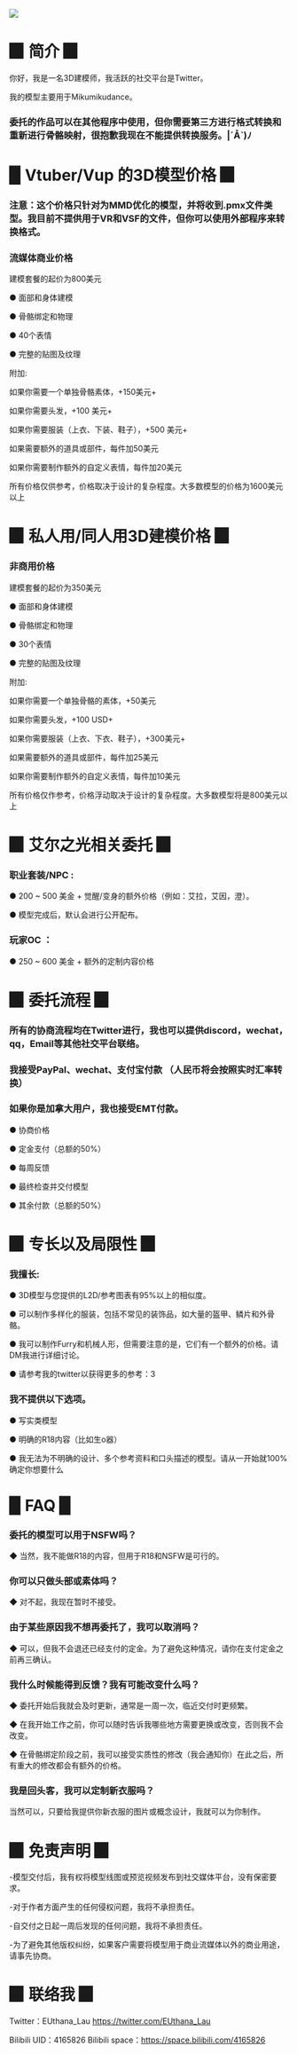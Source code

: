 
![](image/pro.png)



# ▉ 简介 ▉

你好，我是一名3D建模师，我活跃的社交平台是Twitter。

我的模型主要用于Mikumikudance。

### 委托的作品可以在其他程序中使用，但你需要第三方进行格式转换和重新进行骨骼映射，很抱歉我现在不能提供转换服务。|´Å`)ﾉ 


# ▉ Vtuber/Vup 的3D模型价格 ▉  


### 注意：这个价格只针对为MMD优化的模型，并将收到.pmx文件类型。我目前不提供用于VR和VSF的文件，但你可以使用外部程序来转换格式。


### 流媒体商业价格

建模套餐的起价为800美元

● 面部和身体建模

● 骨骼绑定和物理

● 40个表情

● 完整的贴图及纹理


附加:

如果你需要一个单独骨骼素体，+150美元+

如果你需要头发，+100 美元+

如果你需要服装（上衣、下装、鞋子），+500 美元+

如果需要额外的道具或部件，每件加50美元

如果你需要制作额外的自定义表情，每件加20美元

所有价格仅供参考，价格取决于设计的复杂程度。大多数模型的价格为1600美元以上



# ▉ 私人用/同人用3D建模价格 ▉  

### 非商用价格

建模套餐的起价为350美元

● 面部和身体建模

● 骨骼绑定和物理

● 30个表情

● 完整的贴图及纹理

附加:

如果你需要一个单独骨骼的素体，+50美元

如果你需要头发，+100 USD+

如果你需要服装（上衣、下衣、鞋子），+300美元+

如果需要额外的道具或部件，每件加25美元

如果你需要制作额外的自定义表情，每件加10美元

所有价格仅作参考，价格浮动取决于设计的复杂程度。大多数模型将是800美元以上


# ▉ 艾尔之光相关委托 ▉  

### 职业套装/NPC : 

● 200 ~ 500 美金 + 觉醒/变身的额外价格（例如：艾拉，艾因，澄）。

● 模型完成后，默认会进行公开配布。

### 玩家OC ：

● 250 ~ 600 美金 + 额外的定制内容价格


# ▉ 委托流程 ▉  

### 所有的协商流程均在Twitter进行，我也可以提供discord，wechat，qq，Email等其他社交平台联络。

### 我接受PayPal、wechat、支付宝付款 （人民币将会按照实时汇率转换）

### 如果你是加拿大用户，我也接受EMT付款。

● 协商价格

● 定金支付（总额的50%）

● 每周反馈

● 最终检查并交付模型

● 其余付款（总额的50%）


# ▉ 专长以及局限性 ▉  

### 我擅长:

● 3D模型与您提供的L2D/参考图表有95%以上的相似度。

● 可以制作多样化的服装，包括不常见的装饰品，如大量的盔甲、鳞片和外骨骼。

● 我可以制作Furry和机械人形，但需要注意的是，它们有一个额外的价格。请DM我进行详细讨论。

● 请参考我的twitter以获得更多的参考：3

### 我不提供以下选项。

● 写实类模型

● 明确的R18内容（比如生o器）

● 我无法为不明确的设计、多个参考资料和口头描述的模型。请从一开始就100%确定你想要什么

# ▉ FAQ ▉ 

### 委托的模型可以用于NSFW吗？

◆ 当然，我不能做R18的内容，但用于R18和NSFW是可行的。


### 你可以只做头部或素体吗？

◆ 对不起，我现在暂时不接受。


### 由于某些原因我不想再委托了，我可以取消吗？

◆ 可以，但我不会退还已经支付的定金。为了避免这种情况，请你在支付定金之前再三确认。


### 我什么时候能得到反馈？我有可能改变什么吗？

◆ 委托开始后我就会及时更新，通常是一周一次，临近交付时更频繁。

◆ 在我开始工作之前，你可以随时告诉我哪些地方需要更换或改变，否则我不会改变。

◆ 在骨骼绑定阶段之前，我可以接受实质性的修改（我会通知你）在此之后，所有重大的修改都会有额外的价格。


### 我是回头客，我可以定制新衣服吗？

当然可以，只要给我提供你新衣服的图片或概念设计，我就可以为你制作。




# ▉ 免责声明 ▉  

-模型交付后，我有权将模型线图或预览视频发布到社交媒体平台，没有保密要求。

-对于作者方面产生的任何侵权问题，我将不承担责任。

-自交付之日起一周后发现的任何问题，我将不承担责任。

-为了避免其他版权纠纷，如果客户需要将模型用于商业流媒体以外的商业用途，请事先协商。


# ▉ 联络我 ▉  

Twitter：EUthana_Lau  https://twitter.com/EUthana_Lau

Bilibili UID：4165826  Bilibili space：https://space.bilibili.com/4165826
